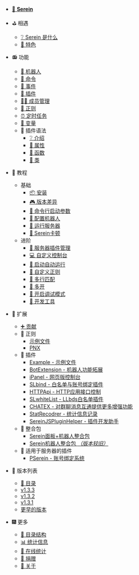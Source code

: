 
- [📘 **Serein**](https://github.com/Zaitonn/Serein)


- ⛳ 相遇
  - [❔ Serein 是什么](README.md)
  - [💎 特色](Feature.md)

- 📻 功能
  - [🤖 机器人](Function/Bot.md)
  - [🔩 命令](Function/Command.md)
  - [🎄 事件](Function/Event.md)
  - [🧩 插件](Function/JSPlugin.md)
  - [👨‍💼 成员管理](Function/Member.md)
  - [📜 正则](Function/Regex.md)
  - [⏰ 定时任务](Function/Task.md)
  - [🎨 变量](Function/Variables.md)
  - 📝 插件语法
    - [❔ 介绍](Function/JSDocs/README.md)
    - [🔖 属性](Function/JSDocs/Properties.md)
    - [🍭 函数](Function/JSDocs/Func.md)
    - [🧷 类](Function/JSDocs/Class.md)
- 🔮 教程
  - 基础
    - [📦 安装](Tutorial/Install.md)
    - [🎮 版本差异](Tutorial/DifferentVersions.md)
    - [🎯 命令行启动参数](Tutorial/SetupArgs.md)
    - [🤖 配置机器人](Tutorial/Bot.md)
    - [🚛 运行服务器](Tutorial/RunServer.md)
    - [🧨 Serein卡顿](Tutorial/Lagging.md)
  - 进阶
    - [🛒 服务器插件管理](Tutorial/ServerPlugins.md)
    - [💻 自定义控制台](Tutorial/CustomConsole.md)
    - [🎍 启动自动运行](Tutorial/AutoRun.md)
    - [🧵 自定义正则](Tutorial/CustomRegex.md)
    - [📑 多行匹配](Tutorial/MuiltLineMatch.md)
    - [📂 多开](Tutorial/MulitOpen.md)
    - [🔧 开启调试模式](Tutorial/DebugMode.md)
    - [🔨 开发工具](Tutorial/DevelopmentTool.md)

- 🌌 扩展
  - [➕ 贡献](Extension/Contribute.md)
  - 📜 正则
    - [示例文件](Extension/JSON/Demo.json.md)
    - [PNX](Extension/JSON/PNX.json.md)
  - 🧩 插件
    - [Example - 示例文件](Extension/JS/Example.js.md)
    - [BotExtension - 机器人功能拓展](Extension/JS/BotExtension.js.md)
    - [iPanel - 网页版控制台](https://ipanel.serein.cc)
    - [SLbind - 白名单与账号绑定插件](Extension/JS/SLbind.js.md)
    - [HTTPApi - HTTP应用接口控制](Extension/JS/HTTPApi.js.md)
    - [SLwhiteList - LLbds白名单插件](https://www.minebbs.com/resources/serein-llbds-slwhitelist-llbds-js.5216/)
    - [CHATEX - 对群聊消息互通提供更多增强功能](Extension/JS/CHATEX.js.md)
    - [StatRecodrer - 统计信息记录](Extension/JS/StatRecodrer.js.md)
    - [SereinJSPluginHelper - 插件开发助手](Extension/JS/SereinJSPluginHelper.js.md)
  - 💼 整合包
    - [Serein面板+机器人整合包](https://www.minebbs.com/resources/serein.4390/)
    - [Serein机器人整合包 *（版本较旧）*](https://www.minebbs.com/resources/serein.4201/)
  - 🧀 适用于服务器的插件
    - [PSerein - 账号绑定系统](https://www.minebbs.com/resources/pserein.4211/)

- 🎡 版本列表
  - [📖 目录](Versions/README.md)
  - [v1.3.3](Versions/v1.3.3.md)
  - [v1.3.2](Versions/v1.3.2.md)
  - [v1.3.1](Versions/v1.3.1.md)
  - [更早的版本](https://github.com/Zaitonn/Serein/releases)

- 🎆 更多
  - [📁 目录结构](More/Structure.md)
  - [📊 统计信息](More/Status.md)
  - [🚄 在线统计](More/Online.html)
  - [💖 捐赠](More/Donate.md)
  - [📔 关于](More/About.md)

